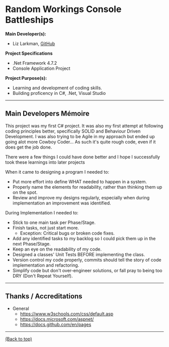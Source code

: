 # Random Workings Console Battleships

**Main Developer(s):**
- Liz Larkman, [GitHub](https://github.com/RandomWorkings)

**Project Specifications**
- .Net Framework 4.7.2
- Console Application Project

**Project Purpose(s):**
- Learning and development of coding skills.
- Building proficency in C#, .Net, Visual Studio

---
## Main Developers Mémoire

This project was my first C# project.
It was also my first attempt at following coding principles better, specifically SOLID and Behaviour Driven Development.
I was also trying to be Agile in my approach but ended up going alot more Cowboy Coder...
As such it's quite rough code, even if it does get the job done.

There were a few things I could have done better and I hope I successfully took these learnings into later projects

When it came to designing a program I needed to:
- Put more effort into define WHAT needed to happen in a system.
- Properly name the elements for readability, rather than thinking them up on the spot.
-	Review and improve my designs regularly, especially when during implementation an improvement was identified.

During Implementation I needed to:
- Stick to one main task per Phase/Stage.
- Finish tasks, not just start more.
  - Exception: Critical bugs or broken code fixes.
- Add any identified tasks to my backlog so I could pick them up in the next Phase/Stage.
- Keep an eye on the readability of my code.
- Designed a classes' Unit Tests BEFORE implementing the class.
- Version control my code properly, commits should tell the story of code implementation and refactoring.
- Simplify code but don't over-engineer solutions, or fall pray to being too DRY (Don't Repeat Yourself).

---
## Thanks / Accreditations

- General
  - https://www.w3schools.com/css/default.asp
  - https://docs.microsoft.com/aspnet/
  - https://docs.github.com/en/pages

---
[(Back to top)](README.md)
